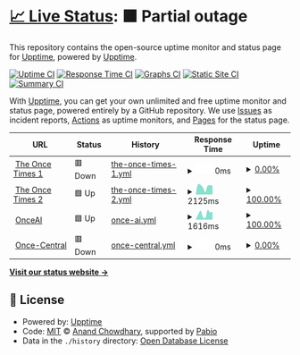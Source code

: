 # [📈 Live Status](https://demo.upptime.js.org): <!--live status--> **🟧 Partial outage**

This repository contains the open-source uptime monitor and status page for [Upptime](https://upptime.js.org), powered by [Upptime](https://github.com/upptime/upptime).

[![Uptime CI](https://github.com/musicamatics/the-once-times-uptime/workflows/Uptime%20CI/badge.svg)](https://github.com/musicamatics/the-once-times-uptime/actions?query=workflow%3A%22Uptime+CI%22)
[![Response Time CI](https://github.com/musicamatics/the-once-times-uptime/workflows/Response%20Time%20CI/badge.svg)](https://github.com/musicamatics/the-once-times-uptime/actions?query=workflow%3A%22Response+Time+CI%22)
[![Graphs CI](https://github.com/musicamatics/the-once-times-uptime/workflows/Graphs%20CI/badge.svg)](https://github.com/musicamatics/the-once-times-uptime/actions?query=workflow%3A%22Graphs+CI%22)
[![Static Site CI](https://github.com/musicamatics/the-once-times-uptime/workflows/Static%20Site%20CI/badge.svg)](https://github.com/musicamatics/the-once-times-uptime/actions?query=workflow%3A%22Static+Site+CI%22)
[![Summary CI](https://github.com/musicamatics/the-once-times-uptime/workflows/Summary%20CI/badge.svg)](https://github.com/musicamatics/the-once-times-uptime/actions?query=workflow%3A%22Summary+CI%22)

With [Upptime](https://upptime.js.org), you can get your own unlimited and free uptime monitor and status page, powered entirely by a GitHub repository. We use [Issues](https://github.com/upptime/upptime/issues) as incident reports, [Actions](https://github.com/musicamatics/the-once-times-uptime/actions) as uptime monitors, and [Pages](https://demo.upptime.js.org) for the status page.

<!--start: status pages-->
<!-- This summary is generated by Upptime (https://github.com/upptime/upptime) -->
<!-- Do not edit this manually, your changes will be overwritten -->
<!-- prettier-ignore -->
| URL | Status | History | Response Time | Uptime |
| --- | ------ | ------- | ------------- | ------ |
| <img alt="" src="https://icons.duckduckgo.com/ip3/times.ionce.xyz.ico" height="13"> [The Once Times 1](https://times.ionce.xyz/) | 🟥 Down | [the-once-times-1.yml](https://github.com/Musicamatics/the-once-times-uptime/commits/HEAD/history/the-once-times-1.yml) | <details><summary><img alt="Response time graph" src="./graphs/the-once-times-1/response-time-week.png" height="20"> 0ms</summary><br><a href="https://musicamatics.github.io/the-once-times-uptime/history/the-once-times-1"><img alt="Response time 1250" src="https://img.shields.io/endpoint?url=https%3A%2F%2Fraw.githubusercontent.com%2FMusicamatics%2Fthe-once-times-uptime%2FHEAD%2Fapi%2Fthe-once-times-1%2Fresponse-time.json"></a><br><a href="https://musicamatics.github.io/the-once-times-uptime/history/the-once-times-1"><img alt="24-hour response time 0" src="https://img.shields.io/endpoint?url=https%3A%2F%2Fraw.githubusercontent.com%2FMusicamatics%2Fthe-once-times-uptime%2FHEAD%2Fapi%2Fthe-once-times-1%2Fresponse-time-day.json"></a><br><a href="https://musicamatics.github.io/the-once-times-uptime/history/the-once-times-1"><img alt="7-day response time 0" src="https://img.shields.io/endpoint?url=https%3A%2F%2Fraw.githubusercontent.com%2FMusicamatics%2Fthe-once-times-uptime%2FHEAD%2Fapi%2Fthe-once-times-1%2Fresponse-time-week.json"></a><br><a href="https://musicamatics.github.io/the-once-times-uptime/history/the-once-times-1"><img alt="30-day response time 0" src="https://img.shields.io/endpoint?url=https%3A%2F%2Fraw.githubusercontent.com%2FMusicamatics%2Fthe-once-times-uptime%2FHEAD%2Fapi%2Fthe-once-times-1%2Fresponse-time-month.json"></a><br><a href="https://musicamatics.github.io/the-once-times-uptime/history/the-once-times-1"><img alt="1-year response time 1250" src="https://img.shields.io/endpoint?url=https%3A%2F%2Fraw.githubusercontent.com%2FMusicamatics%2Fthe-once-times-uptime%2FHEAD%2Fapi%2Fthe-once-times-1%2Fresponse-time-year.json"></a></details> | <details><summary><a href="https://musicamatics.github.io/the-once-times-uptime/history/the-once-times-1">0.00%</a></summary><a href="https://musicamatics.github.io/the-once-times-uptime/history/the-once-times-1"><img alt="All-time uptime 58.10%" src="https://img.shields.io/endpoint?url=https%3A%2F%2Fraw.githubusercontent.com%2FMusicamatics%2Fthe-once-times-uptime%2FHEAD%2Fapi%2Fthe-once-times-1%2Fuptime.json"></a><br><a href="https://musicamatics.github.io/the-once-times-uptime/history/the-once-times-1"><img alt="24-hour uptime 0.00%" src="https://img.shields.io/endpoint?url=https%3A%2F%2Fraw.githubusercontent.com%2FMusicamatics%2Fthe-once-times-uptime%2FHEAD%2Fapi%2Fthe-once-times-1%2Fuptime-day.json"></a><br><a href="https://musicamatics.github.io/the-once-times-uptime/history/the-once-times-1"><img alt="7-day uptime 0.00%" src="https://img.shields.io/endpoint?url=https%3A%2F%2Fraw.githubusercontent.com%2FMusicamatics%2Fthe-once-times-uptime%2FHEAD%2Fapi%2Fthe-once-times-1%2Fuptime-week.json"></a><br><a href="https://musicamatics.github.io/the-once-times-uptime/history/the-once-times-1"><img alt="30-day uptime 0.00%" src="https://img.shields.io/endpoint?url=https%3A%2F%2Fraw.githubusercontent.com%2FMusicamatics%2Fthe-once-times-uptime%2FHEAD%2Fapi%2Fthe-once-times-1%2Fuptime-month.json"></a><br><a href="https://musicamatics.github.io/the-once-times-uptime/history/the-once-times-1"><img alt="1-year uptime 58.10%" src="https://img.shields.io/endpoint?url=https%3A%2F%2Fraw.githubusercontent.com%2FMusicamatics%2Fthe-once-times-uptime%2FHEAD%2Fapi%2Fthe-once-times-1%2Fuptime-year.json"></a></details>
| <img alt="" src="https://icons.duckduckgo.com/ip3/the-once-times.vercel.app.ico" height="13"> [The Once Times 2](https://the-once-times.vercel.app/) | 🟩 Up | [the-once-times-2.yml](https://github.com/Musicamatics/the-once-times-uptime/commits/HEAD/history/the-once-times-2.yml) | <details><summary><img alt="Response time graph" src="./graphs/the-once-times-2/response-time-week.png" height="20"> 2125ms</summary><br><a href="https://musicamatics.github.io/the-once-times-uptime/history/the-once-times-2"><img alt="Response time 1455" src="https://img.shields.io/endpoint?url=https%3A%2F%2Fraw.githubusercontent.com%2FMusicamatics%2Fthe-once-times-uptime%2FHEAD%2Fapi%2Fthe-once-times-2%2Fresponse-time.json"></a><br><a href="https://musicamatics.github.io/the-once-times-uptime/history/the-once-times-2"><img alt="24-hour response time 2417" src="https://img.shields.io/endpoint?url=https%3A%2F%2Fraw.githubusercontent.com%2FMusicamatics%2Fthe-once-times-uptime%2FHEAD%2Fapi%2Fthe-once-times-2%2Fresponse-time-day.json"></a><br><a href="https://musicamatics.github.io/the-once-times-uptime/history/the-once-times-2"><img alt="7-day response time 2125" src="https://img.shields.io/endpoint?url=https%3A%2F%2Fraw.githubusercontent.com%2FMusicamatics%2Fthe-once-times-uptime%2FHEAD%2Fapi%2Fthe-once-times-2%2Fresponse-time-week.json"></a><br><a href="https://musicamatics.github.io/the-once-times-uptime/history/the-once-times-2"><img alt="30-day response time 2328" src="https://img.shields.io/endpoint?url=https%3A%2F%2Fraw.githubusercontent.com%2FMusicamatics%2Fthe-once-times-uptime%2FHEAD%2Fapi%2Fthe-once-times-2%2Fresponse-time-month.json"></a><br><a href="https://musicamatics.github.io/the-once-times-uptime/history/the-once-times-2"><img alt="1-year response time 1455" src="https://img.shields.io/endpoint?url=https%3A%2F%2Fraw.githubusercontent.com%2FMusicamatics%2Fthe-once-times-uptime%2FHEAD%2Fapi%2Fthe-once-times-2%2Fresponse-time-year.json"></a></details> | <details><summary><a href="https://musicamatics.github.io/the-once-times-uptime/history/the-once-times-2">100.00%</a></summary><a href="https://musicamatics.github.io/the-once-times-uptime/history/the-once-times-2"><img alt="All-time uptime 99.91%" src="https://img.shields.io/endpoint?url=https%3A%2F%2Fraw.githubusercontent.com%2FMusicamatics%2Fthe-once-times-uptime%2FHEAD%2Fapi%2Fthe-once-times-2%2Fuptime.json"></a><br><a href="https://musicamatics.github.io/the-once-times-uptime/history/the-once-times-2"><img alt="24-hour uptime 100.00%" src="https://img.shields.io/endpoint?url=https%3A%2F%2Fraw.githubusercontent.com%2FMusicamatics%2Fthe-once-times-uptime%2FHEAD%2Fapi%2Fthe-once-times-2%2Fuptime-day.json"></a><br><a href="https://musicamatics.github.io/the-once-times-uptime/history/the-once-times-2"><img alt="7-day uptime 100.00%" src="https://img.shields.io/endpoint?url=https%3A%2F%2Fraw.githubusercontent.com%2FMusicamatics%2Fthe-once-times-uptime%2FHEAD%2Fapi%2Fthe-once-times-2%2Fuptime-week.json"></a><br><a href="https://musicamatics.github.io/the-once-times-uptime/history/the-once-times-2"><img alt="30-day uptime 100.00%" src="https://img.shields.io/endpoint?url=https%3A%2F%2Fraw.githubusercontent.com%2FMusicamatics%2Fthe-once-times-uptime%2FHEAD%2Fapi%2Fthe-once-times-2%2Fuptime-month.json"></a><br><a href="https://musicamatics.github.io/the-once-times-uptime/history/the-once-times-2"><img alt="1-year uptime 99.91%" src="https://img.shields.io/endpoint?url=https%3A%2F%2Fraw.githubusercontent.com%2FMusicamatics%2Fthe-once-times-uptime%2FHEAD%2Fapi%2Fthe-once-times-2%2Fuptime-year.json"></a></details>
| <img alt="" src="https://icons.duckduckgo.com/ip3/ai.ionce.me.ico" height="13"> [OnceAI](https://ai.ionce.me/) | 🟩 Up | [once-ai.yml](https://github.com/Musicamatics/the-once-times-uptime/commits/HEAD/history/once-ai.yml) | <details><summary><img alt="Response time graph" src="./graphs/once-ai/response-time-week.png" height="20"> 1616ms</summary><br><a href="https://musicamatics.github.io/the-once-times-uptime/history/once-ai"><img alt="Response time 1793" src="https://img.shields.io/endpoint?url=https%3A%2F%2Fraw.githubusercontent.com%2FMusicamatics%2Fthe-once-times-uptime%2FHEAD%2Fapi%2Fonce-ai%2Fresponse-time.json"></a><br><a href="https://musicamatics.github.io/the-once-times-uptime/history/once-ai"><img alt="24-hour response time 2138" src="https://img.shields.io/endpoint?url=https%3A%2F%2Fraw.githubusercontent.com%2FMusicamatics%2Fthe-once-times-uptime%2FHEAD%2Fapi%2Fonce-ai%2Fresponse-time-day.json"></a><br><a href="https://musicamatics.github.io/the-once-times-uptime/history/once-ai"><img alt="7-day response time 1616" src="https://img.shields.io/endpoint?url=https%3A%2F%2Fraw.githubusercontent.com%2FMusicamatics%2Fthe-once-times-uptime%2FHEAD%2Fapi%2Fonce-ai%2Fresponse-time-week.json"></a><br><a href="https://musicamatics.github.io/the-once-times-uptime/history/once-ai"><img alt="30-day response time 1954" src="https://img.shields.io/endpoint?url=https%3A%2F%2Fraw.githubusercontent.com%2FMusicamatics%2Fthe-once-times-uptime%2FHEAD%2Fapi%2Fonce-ai%2Fresponse-time-month.json"></a><br><a href="https://musicamatics.github.io/the-once-times-uptime/history/once-ai"><img alt="1-year response time 1793" src="https://img.shields.io/endpoint?url=https%3A%2F%2Fraw.githubusercontent.com%2FMusicamatics%2Fthe-once-times-uptime%2FHEAD%2Fapi%2Fonce-ai%2Fresponse-time-year.json"></a></details> | <details><summary><a href="https://musicamatics.github.io/the-once-times-uptime/history/once-ai">100.00%</a></summary><a href="https://musicamatics.github.io/the-once-times-uptime/history/once-ai"><img alt="All-time uptime 99.99%" src="https://img.shields.io/endpoint?url=https%3A%2F%2Fraw.githubusercontent.com%2FMusicamatics%2Fthe-once-times-uptime%2FHEAD%2Fapi%2Fonce-ai%2Fuptime.json"></a><br><a href="https://musicamatics.github.io/the-once-times-uptime/history/once-ai"><img alt="24-hour uptime 100.00%" src="https://img.shields.io/endpoint?url=https%3A%2F%2Fraw.githubusercontent.com%2FMusicamatics%2Fthe-once-times-uptime%2FHEAD%2Fapi%2Fonce-ai%2Fuptime-day.json"></a><br><a href="https://musicamatics.github.io/the-once-times-uptime/history/once-ai"><img alt="7-day uptime 100.00%" src="https://img.shields.io/endpoint?url=https%3A%2F%2Fraw.githubusercontent.com%2FMusicamatics%2Fthe-once-times-uptime%2FHEAD%2Fapi%2Fonce-ai%2Fuptime-week.json"></a><br><a href="https://musicamatics.github.io/the-once-times-uptime/history/once-ai"><img alt="30-day uptime 100.00%" src="https://img.shields.io/endpoint?url=https%3A%2F%2Fraw.githubusercontent.com%2FMusicamatics%2Fthe-once-times-uptime%2FHEAD%2Fapi%2Fonce-ai%2Fuptime-month.json"></a><br><a href="https://musicamatics.github.io/the-once-times-uptime/history/once-ai"><img alt="1-year uptime 99.99%" src="https://img.shields.io/endpoint?url=https%3A%2F%2Fraw.githubusercontent.com%2FMusicamatics%2Fthe-once-times-uptime%2FHEAD%2Fapi%2Fonce-ai%2Fuptime-year.json"></a></details>
| <img alt="" src="https://icons.duckduckgo.com/ip3/www.ionce.me.ico" height="13"> [Once-Central](https://www.ionce.me/) | 🟥 Down | [once-central.yml](https://github.com/Musicamatics/the-once-times-uptime/commits/HEAD/history/once-central.yml) | <details><summary><img alt="Response time graph" src="./graphs/once-central/response-time-week.png" height="20"> 0ms</summary><br><a href="https://musicamatics.github.io/the-once-times-uptime/history/once-central"><img alt="Response time 0" src="https://img.shields.io/endpoint?url=https%3A%2F%2Fraw.githubusercontent.com%2FMusicamatics%2Fthe-once-times-uptime%2FHEAD%2Fapi%2Fonce-central%2Fresponse-time.json"></a><br><a href="https://musicamatics.github.io/the-once-times-uptime/history/once-central"><img alt="24-hour response time 0" src="https://img.shields.io/endpoint?url=https%3A%2F%2Fraw.githubusercontent.com%2FMusicamatics%2Fthe-once-times-uptime%2FHEAD%2Fapi%2Fonce-central%2Fresponse-time-day.json"></a><br><a href="https://musicamatics.github.io/the-once-times-uptime/history/once-central"><img alt="7-day response time 0" src="https://img.shields.io/endpoint?url=https%3A%2F%2Fraw.githubusercontent.com%2FMusicamatics%2Fthe-once-times-uptime%2FHEAD%2Fapi%2Fonce-central%2Fresponse-time-week.json"></a><br><a href="https://musicamatics.github.io/the-once-times-uptime/history/once-central"><img alt="30-day response time 0" src="https://img.shields.io/endpoint?url=https%3A%2F%2Fraw.githubusercontent.com%2FMusicamatics%2Fthe-once-times-uptime%2FHEAD%2Fapi%2Fonce-central%2Fresponse-time-month.json"></a><br><a href="https://musicamatics.github.io/the-once-times-uptime/history/once-central"><img alt="1-year response time 0" src="https://img.shields.io/endpoint?url=https%3A%2F%2Fraw.githubusercontent.com%2FMusicamatics%2Fthe-once-times-uptime%2FHEAD%2Fapi%2Fonce-central%2Fresponse-time-year.json"></a></details> | <details><summary><a href="https://musicamatics.github.io/the-once-times-uptime/history/once-central">0.00%</a></summary><a href="https://musicamatics.github.io/the-once-times-uptime/history/once-central"><img alt="All-time uptime 0.00%" src="https://img.shields.io/endpoint?url=https%3A%2F%2Fraw.githubusercontent.com%2FMusicamatics%2Fthe-once-times-uptime%2FHEAD%2Fapi%2Fonce-central%2Fuptime.json"></a><br><a href="https://musicamatics.github.io/the-once-times-uptime/history/once-central"><img alt="24-hour uptime 0.00%" src="https://img.shields.io/endpoint?url=https%3A%2F%2Fraw.githubusercontent.com%2FMusicamatics%2Fthe-once-times-uptime%2FHEAD%2Fapi%2Fonce-central%2Fuptime-day.json"></a><br><a href="https://musicamatics.github.io/the-once-times-uptime/history/once-central"><img alt="7-day uptime 0.00%" src="https://img.shields.io/endpoint?url=https%3A%2F%2Fraw.githubusercontent.com%2FMusicamatics%2Fthe-once-times-uptime%2FHEAD%2Fapi%2Fonce-central%2Fuptime-week.json"></a><br><a href="https://musicamatics.github.io/the-once-times-uptime/history/once-central"><img alt="30-day uptime 0.00%" src="https://img.shields.io/endpoint?url=https%3A%2F%2Fraw.githubusercontent.com%2FMusicamatics%2Fthe-once-times-uptime%2FHEAD%2Fapi%2Fonce-central%2Fuptime-month.json"></a><br><a href="https://musicamatics.github.io/the-once-times-uptime/history/once-central"><img alt="1-year uptime 0.00%" src="https://img.shields.io/endpoint?url=https%3A%2F%2Fraw.githubusercontent.com%2FMusicamatics%2Fthe-once-times-uptime%2FHEAD%2Fapi%2Fonce-central%2Fuptime-year.json"></a></details>

<!--end: status pages-->

[**Visit our status website →**](https://demo.upptime.js.org)

## 📄 License

- Powered by: [Upptime](https://github.com/upptime/upptime)
- Code: [MIT](./LICENSE) © [Anand Chowdhary](https://anandchowdhary.com), supported by [Pabio](https://pabio.com)
- Data in the `./history` directory: [Open Database License](https://opendatacommons.org/licenses/odbl/1-0/)
